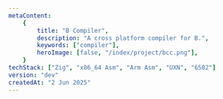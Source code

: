 ```yaml
---
metaContent:
    {
        title: "B Compiler",
        description: "A cross platform compiler for B.",
        keywords: ["compiler"],
        heroImage: [false, "/index/project/bcc.png"],
    }
techStack: ["Zig", "x86_64 Asm", "Arm Asm", "UXN", "6502"]
version: "dev"
createdAt: "2 Jun 2025"
---
```

